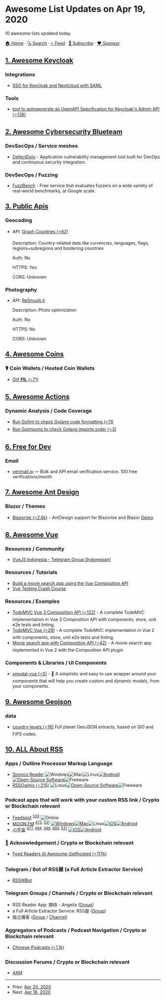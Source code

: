 # Awesome List Updates on Apr 19, 2020

10 awesome lists updated today.

[🏠 Home](/README.md) · [🔍 Search](https://www.trackawesomelist.com/search/) · [🔥 Feed](https://www.trackawesomelist.com/rss.xml) · [📮 Subscribe](https://trackawesomelist.us17.list-manage.com/subscribe?u=d2f0117aa829c83a63ec63c2f&id=36a103854c) · [❤️  Sponsor](https://github.com/sponsors/theowenyoung)



## [1. Awesome Keycloak](/content/thomasdarimont/awesome-keycloak/README.md)

### Integrations

*   [SSO for Keycloak and Nextcloud with SAML](https://stackoverflow.com/questions/48400812/sso-with-saml-keycloak-and-nextcloud)

### Tools

*   [tool to autogenerate an OpenAPI Specification for Keycloak's Admin API (⭐138)](https://github.com/ccouzens/keycloak-openapi)

## [2. Awesome Cybersecurity Blueteam](/content/fabacab/awesome-cybersecurity-blueteam/README.md)

### DevSecOps / Service meshes

*   [DefectDojo](https://www.defectdojo.org/) - Application vulnerability management tool built for DevOps and continuous security integration.

### DevSecOps / Fuzzing

*   [FuzzBench](https://google.github.io/fuzzbench/) - Free service that evaluates fuzzers on a wide variety of real-world benchmarks, at Google scale.

## [3. Public Apis](/content/public-apis/public-apis/README.md)

### Geocoding

- API: [Graph Countries (⭐62)](https://github.com/lennertVanSever/graphcountries)

  Description: Country-related data like currencies, languages, flags, regions+subregions and bordering countries

  Auth: No

  HTTPS: Yes

  CORS: Unknown



### Photography

- API: [ReSmush.it](https://resmush.it/api)

  Description: Photo optimization

  Auth: No

  HTTPS: No

  CORS: Unknown



## [4. Awesome Coins](/content/Zheaoli/awesome-coins/README.md)

### ☤ Coin Wallets / Hosted Coin Wallets

*   [Glif **FIL** (⭐71)](https://github.com/openworklabs/filecoin-web-wallet)

## [5. Awesome Actions](/content/sdras/awesome-actions/README.md)

### Dynamic Analysis / Code Coverage

*   [Run Gofmt to check Golang code formatting (⭐11)](https://github.com/Jerome1337/gofmt-action)
*   [Run Goimports to check Golang imports order (⭐3)](https://github.com/Jerome1337/goimports-action)

## [6. Free for Dev](/content/ripienaar/free-for-dev/README.md)

### Email

*   [verimail.io](https://verimail.io/) — Bulk and API email verification service. 100 free verifications/month

## [7. Awesome Ant Design](/content/websemantics/awesome-ant-design/README.md)

### Blazor / Themes

*   [Blazorise (⭐2.6k)](https://github.com/stsrki/Blazorise) - AntDesign support for Blazorise and Blazor [Demo](https://antdesigndemo.blazorise.com/)

## [8. Awesome Vue](/content/vuejs/awesome-vue/README.md)

### Resources / Community

*   [VueJS Indonesia - Telegram Group \[Indonesian\]](https://t.me/vuejsindonesia)

### Resources / Tutorials

*   [Build a movie search app using the Vue Composition API](https://dev.to/blacksonic/build-a-movie-search-app-using-the-vue-composition-api-5218)
*   [Vue Testing Crash Course](https://dev.to/blacksonic/vue-testing-crash-course-59kl)

### Resources / Examples

*   [TodoMVC Vue 3 Composition API (⭐122)](https://github.com/blacksonic/todomvc-vue-composition-api) - A complete TodoMVC implementation in Vue 3 Composition API with components, store, unit e2e tests and linting.
*   [TodoMVC Vue (⭐28)](https://github.com/blacksonic/todomvc-vue) - A complete TodoMVC implementation in Vue 2 with components, store, unit e2e tests and linting.
*   [Movie search app with Composition API (⭐42)](https://github.com/blacksonic/movie-search-vue) - A movie search app implemented in Vue 2 with the Composition API plugin

### Components & Libraries / UI Components

*   [xmodal-vue (⭐5)](https://github.com/XeniacDev/xmodal) - 🚀 A simplistic and easy to use wrapper around your components that will help you create custom and dynamic modals, from your components.

## [9. Awesome Geojson](/content/tmcw/awesome-geojson/README.md)

### data

*   [country-levels (⭐16)](https://github.com/hyperknot/country-levels-export) Full planet GeoJSON extracts, based on ISO and FIPS codes.

## [10. ALL About RSS](/content/AboutRSS/ALL-about-RSS/README.md)

### Apps / Outline Processor Markup Language

*   [Sismics Reader](https://www.sismics.com/reader/#!/home) ![Windows](https://github.com/AboutRSS/ALL-about-RSS/raw/master/media/icons8-windows-10-16.png)![Mac](https://github.com/AboutRSS/ALL-about-RSS/raw/master/media/icons8-mac-client-16.png)![Linux](https://github.com/AboutRSS/ALL-about-RSS/raw/master/media/Linux.png)[![Android](https://github.com/AboutRSS/ALL-about-RSS/raw/master/media/android.png)](https://play.google.com/store/apps/details?id=com.sismics.reader)[![Open-Source Software](https://github.com/AboutRSS/ALL-about-RSS/raw/master/media/open-source.png)](https://github.com/sismics/reader)![Freeware](https://github.com/AboutRSS/ALL-about-RSS/raw/master/media/icons8-one-free-16.png)
*   [RSSOwlnix (⭐215)](https://github.com/Xyrio/RSSOwlnix) ![Linux](https://github.com/AboutRSS/ALL-about-RSS/raw/master/media/Linux.png)[![Open-Source Software](https://github.com/AboutRSS/ALL-about-RSS/raw/master/media/open-source.png)](https://github.com/Xyrio/RSSOwlnix)![Freeware](https://github.com/AboutRSS/ALL-about-RSS/raw/master/media/icons8-one-free-16.png)

### Podcast apps that will work with your custom RSS link / Crypto or Blockchain relevant

*   [Feedspot](https://www.feedspot.com/) <sup>[530](https://t.me/s/aboutrss/530)</sup> ![Online](https://github.com/AboutRSS/ALL-about-RSS/raw/master/media/icons8-web-design-16.png)
*   [MOON.FM](https://www.moon.fm/) <sup>[473](https://t.me/s/aboutrss/473), [531](https://t.me/s/aboutrss/531)</sup> [![Windows](https://github.com/AboutRSS/ALL-about-RSS/raw/master/media/icons8-windows-10-16.png)](ms-windows-store://pdp/?productid=9NMDSZCGGXSJ)[![Mac](https://github.com/AboutRSS/ALL-about-RSS/raw/master/media/icons8-mac-client-16.png)](https://apps.apple.com/us/app/moon-fm-premium-podcast-app/id1465712037?mt=12)![Linux](https://github.com/AboutRSS/ALL-about-RSS/raw/master/media/Linux.png)[![iOS](https://github.com/AboutRSS/ALL-about-RSS/raw/master/media/icons8-iphone-16.png)](https://itunes.apple.com/us/app/moon-fm/id1243771413)[![Android](https://github.com/AboutRSS/ALL-about-RSS/raw/master/media/android.png)](https://play.google.com/store/apps/details?id=fm.moon.app)
*   [小宇宙](https://xiaoyuzhoufm.com/) <sup>[477](https://t.me/s/aboutrss/477), [484](https://t.me/s/aboutrss/484), [486](https://t.me/s/aboutrss/486), [490](https://t.me/s/aboutrss/490), [531](https://t.me/s/aboutrss/531)</sup> [![iOS](https://github.com/AboutRSS/ALL-about-RSS/raw/master/media/icons8-iphone-16.png)](https://apps.apple.com/us/app/%E5%B0%8F%E5%AE%87%E5%AE%99-%E4%B8%80%E8%B5%B7%E5%90%AC%E6%92%AD%E5%AE%A2/id1488894313)[![Android](https://github.com/AboutRSS/ALL-about-RSS/raw/master/media/android.png)](https://xiaoyuzhoufm.com/)

### 💖 Acknowledgement / Crypto or Blockchain relevant

*   [Feed Readers @ Awesome-Selfhosted (⭐117k)](https://github.com/awesome-selfhosted/awesome-selfhosted#feed-readers)

### Telegram / Bot of RSS屋 (a Full Article Extractor Service)

*   [RSSWBot](https://t.me/RSSWBot)

### Telegram Groups / Channels / Crypto or Blockchain relevant

*   RSS Reader App: 期待 - Angelia ([Group](https://t.me/angeliachat))
*   a Full Article Extractor Service: RSS屋 ([Group](https://t.me/joinchat/HiIOAxV7g9JwNuLuThUsyQ))
*   独立播客 ([Group](https://t.me/listenwithyou) / [Channel](https://t.me/indiepod))

### Aggregators of Podcasts / Podcast Navigation / Crypto or Blockchain relevant

*   [Chinese-Podcasts (⭐1.1k)](https://github.com/alaskasquirrel/Chinese-Podcasts)

### Discussion Forums / Crypto or Blockchain relevant

*   [4AM](https://at4am.io/)

---

- Prev: [Apr 20, 2020](/content/2020/04/20/README.md)
- Next: [Apr 18, 2020](/content/2020/04/18/README.md)